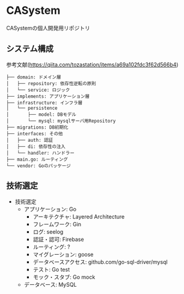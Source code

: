 # CASystem
CASystemの個人開発用リポジトリ

## システム構成
参考文献(https://qiita.com/tozastation/items/a69a102fdc3f62d566b4)

```
├── domain: ドメイン層
│   ├── repository: 依存性逆転の原則
│   └── service: ロジック
├── implements: アプリケーション層
├── infrastructure: インフラ層
│   └── persistence
│       ├── model: DBモデル
│       └── mysql: mysqlサーバ用Repository
├── migrations: DB初期化
├── interfaces: その他
│   ├── auth: 認証
│   ├── di: 依存性の注入
│   └── handler: ハンドラー
├── main.go: ルーティング
└── vendor: Goのパッケージ
```

## 技術選定

- 技術選定
    - アプリケーション: Go
        - アーキテクチャ: Layered Architecture
        - フレームワーク: Gin
        - ログ: seelog
        - 認証・認可: Firebase
        - ルーティング: ?
        - マイグレーション: goose
        - データベースアクセス: github.com/go-sql-driver/mysql
        - テスト: Go test
        - モック・スタブ: Go mock
    - データベース: MySQL
